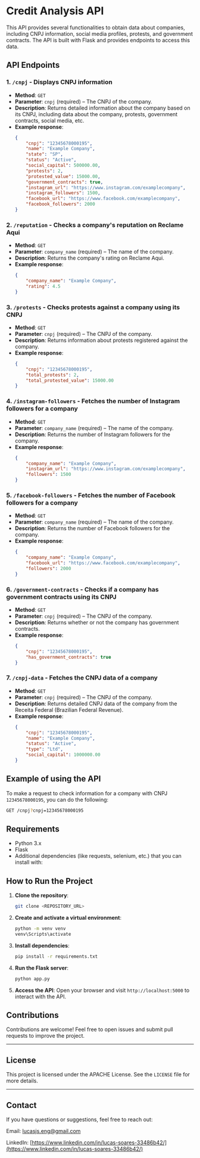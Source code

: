# Credit Analysis API

This API provides several functionalities to obtain data about companies, including CNPJ information, social media profiles, protests, and government contracts. The API is built with Flask and provides endpoints to access this data.

## API Endpoints

### 1. **`/cnpj`** - Displays CNPJ information
- **Method**: `GET`
- **Parameter**: `cnpj` (required) – The CNPJ of the company.
- **Description**: Returns detailed information about the company based on its CNPJ, including data about the company, protests, government contracts, social media, etc.
- **Example response**:
    ```json
    {
        "cnpj": "12345678000195",
        "name": "Example Company",
        "state": "SP",
        "status": "Active",
        "social_capital": 500000.00,
        "protests": 2,
        "protested_value": 15000.00,
        "government_contracts": true,
        "instagram_url": "https://www.instagram.com/examplecompany",
        "instagram_followers": 1500,
        "facebook_url": "https://www.facebook.com/examplecompany",
        "facebook_followers": 2000
    }
    ```

### 2. **`/reputation`** - Checks a company's reputation on Reclame Aqui
- **Method**: `GET`
- **Parameter**: `company_name` (required) – The name of the company.
- **Description**: Returns the company's rating on Reclame Aqui.
- **Example response**:
    ```json
    {
        "company_name": "Example Company",
        "rating": 4.5
    }
    ```

### 3. **`/protests`** - Checks protests against a company using its CNPJ
- **Method**: `GET`
- **Parameter**: `cnpj` (required) – The CNPJ of the company.
- **Description**: Returns information about protests registered against the company.
- **Example response**:
    ```json
    {
        "cnpj": "12345678000195",
        "total_protests": 2,
        "total_protested_value": 15000.00
    }
    ```

### 4. **`/instagram-followers`** - Fetches the number of Instagram followers for a company
- **Method**: `GET`
- **Parameter**: `company_name` (required) – The name of the company.
- **Description**: Returns the number of Instagram followers for the company.
- **Example response**:
    ```json
    {
        "company_name": "Example Company",
        "instagram_url": "https://www.instagram.com/examplecompany",
        "followers": 1500
    }
    ```

### 5. **`/facebook-followers`** - Fetches the number of Facebook followers for a company
- **Method**: `GET`
- **Parameter**: `company_name` (required) – The name of the company.
- **Description**: Returns the number of Facebook followers for the company.
- **Example response**:
    ```json
    {
        "company_name": "Example Company",
        "facebook_url": "https://www.facebook.com/examplecompany",
        "followers": 2000
    }
    ```

### 6. **`/government-contracts`** - Checks if a company has government contracts using its CNPJ
- **Method**: `GET`
- **Parameter**: `cnpj` (required) – The CNPJ of the company.
- **Description**: Returns whether or not the company has government contracts.
- **Example response**:
    ```json
    {
        "cnpj": "12345678000195",
        "has_government_contracts": true
    }
    ```

### 7. **`/cnpj-data`** - Fetches the CNPJ data of a company
- **Method**: `GET`
- **Parameter**: `cnpj` (required) – The CNPJ of the company.
- **Description**: Returns detailed CNPJ data of the company from the Receita Federal (Brazilian Federal Revenue).
- **Example response**:
    ```json
    {
        "cnpj": "12345678000195",
        "name": "Example Company",
        "status": "Active",
        "type": "Ltd",
        "social_capital": 1000000.00
    }
    ```

## Example of using the API

To make a request to check information for a company with CNPJ `12345678000195`, you can do the following:

```bash
GET /cnpj?cnpj=12345678000195
```

## Requirements

- Python 3.x
- Flask
- Additional dependencies (like requests, selenium, etc.) that you can install with:

## How to Run the Project

1. **Clone the repository**:
    ```bash
    git clone <REPOSITORY_URL>
    ```

2. **Create and activate a virtual environment**:
    ```bash
    python -m venv venv
    venv\Scripts\activate
    ```

3. **Install dependencies**:
    ```bash
    pip install -r requirements.txt
    ```

4. **Run the Flask server**:
    ```bash
    python app.py
    ```

5. **Access the API**:
    Open your browser and visit `http://localhost:5000` to interact with the API.

## **Contributions**

Contributions are welcome! Feel free to open issues and submit pull requests to improve the project.

---

## **License**

This project is licensed under the APACHE License. See the `LICENSE` file for more details.

---

## **Contact**

If you have questions or suggestions, feel free to reach out:

Email: lucasjs.eng@gmail.com

LinkedIn: [https://www.linkedin.com/in/lucas-soares-33486b42/](https://www.linkedin.com/in/lucas-soares-33486b42/)
